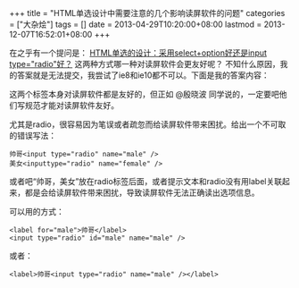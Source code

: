 +++
title = "HTML单选设计中需要注意的几个影响读屏软件的问题"
categories = ["大杂烩"]
tags = []
date = 2013-04-29T10:20:00+08:00
lastmod = 2013-12-07T16:52:01+08:00
+++



在之乎有一个提问是： [HTML单选的设计：采用select+option好还是input type="radio"好？](http://www.zhihu.com/question/20996648)
这两种方式哪一种对读屏软件会更友好呢？
不知什么原因，我的答案就是无法提交，我尝试了ie8和ie10都不可以。下面是我的答案内容：




这两个标签本身对读屏软件都是友好的，但正如 @殷晓波 同学说的，一定要吧他们写规范才能对读屏软件友好。

尤其是radio，很容易因为笔误或者疏忽而给读屏软件带来困扰。给出一个不可取的错误写法：

    帅哥<input type="radio" name="male" />
    美女<inputtype="radio" name="female" />

或者吧“帅哥，美女”放在radio标签后面，或者提示文本和radio没有用label关联起来，都是会给读屏软件带来困扰，导致读屏软件无法正确读出选项信息。

可以用的方式：

    <label for="male">帅哥</label>
    <input type="radio" id="male" name="male" />

或者：

`<label>帅哥<input type="radio" name="male" /></label>`
